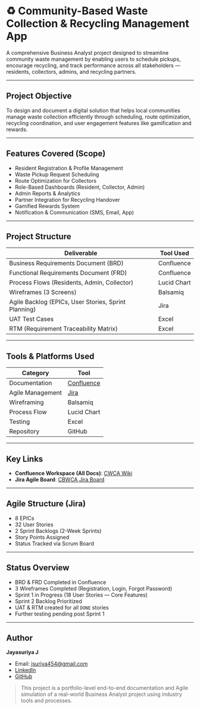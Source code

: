 # ♻️ Community-Based Waste Collection & Recycling Management App

A comprehensive Business Analyst project designed to streamline community waste management by enabling users to schedule pickups, encourage recycling, and track performance across all stakeholders — residents, collectors, admins, and recycling partners.

---

##  Project Objective

To design and document a digital solution that helps local communities manage waste collection efficiently through scheduling, route optimization, recycling coordination, and user engagement features like gamification and rewards.

---

##  Features Covered (Scope)

- Resident Registration & Profile Management
- Waste Pickup Request Scheduling
- Route Optimization for Collectors
- Role-Based Dashboards (Resident, Collector, Admin)
- Admin Reports & Analytics
- Partner Integration for Recycling Handover
- Gamified Rewards System
- Notification & Communication (SMS, Email, App)

---

##  Project Structure

| Deliverable | Tool Used |
|-------------|-----------|
| Business Requirements Document (BRD) | Confluence |
| Functional Requirements Document (FRD) | Confluence |
| Process Flows (Residents, Admin, Collector) | Lucid Chart | 
| Wireframes (3 Screens) | Balsamiq | 
| Agile Backlog (EPICs, User Stories, Sprint Planning) | Jira | 
| UAT Test Cases | Excel | 
| RTM (Requirement Traceability Matrix) | Excel | 

---

##  Tools & Platforms Used

| Category | Tool |
|----------|------|
| Documentation | [Confluence](https://jsuriya454.atlassian.net/wiki/spaces/CWCA/overview?homepageId=4751619) |
| Agile Management | [Jira](https://jsuriya454.atlassian.net/jira/software/projects/CBWCA/boards/1/backlog) |
| Wireframing | Balsamiq |
| Process Flow | Lucid Chart |
| Testing | Excel |
| Repository | GitHub |

---

##  Key Links

-  **Confluence Workspace (All Docs)**: [CWCA Wiki](https://jsuriya454.atlassian.net/wiki/spaces/CWCA/overview?homepageId=4751619)
-  **Jira Agile Board**: [CBWCA Jira Board](https://jsuriya454.atlassian.net/jira/software/projects/CBWCA/boards/1/backlog)

---

##  Agile Structure (Jira)

- 8 EPICs
- 32 User Stories
- 2 Sprint Backlogs (2-Week Sprints)
- Story Points Assigned
- Status Tracked via Scrum Board

---

##  Status Overview

-  BRD & FRD Completed in Confluence  
-  3 Wireframes Completed (Registration, Login, Forgot Password)  
-  Sprint 1 in Progress (18 User Stories — Core Features)  
-  Sprint 2 Backlog Prioritized  
-  UAT & RTM created for all `DONE` stories  
-  Further testing pending post Sprint 1  

---

##  Author

**Jayasuriya J**  
-  Email: jsuriya454@gmail.com  
-  [LinkedIn](https://www.linkedin.com/in/jaya-suriya-0rck260602)  
-  [GitHub](https://github.com/CodeSuriya)

> This project is a portfolio-level end-to-end documentation and Agile simulation of a real-world Business Analyst project using industry tools and processes.

